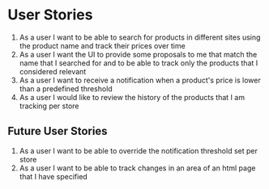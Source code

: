 # User Stories

1. As a user I want to be able to search for products in different sites using the product name and track their prices over time
2. As a user I want the UI to provide some proposals to me that match the name that I searched for and to be able to track only the products that I considered relevant
3. As a user I want to receive a notification when a product's price is lower than a predefined threshold
4. As a user I would like to review the history of the products that I am tracking per store

## Future User Stories
1. As a user I want to be able to override the notification threshold set per store 
2. As a user I want to be able to track changes in an area of an html page that I have specified


